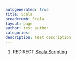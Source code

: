 ```yaml
---
autogenerated: true
title: Scala
breadcrumb: Scala
layout: page
author: test author
categories: 
description: test description
---
```


1.  REDIRECT [Scala Scripting](Scala_Scripting "wikilink")
